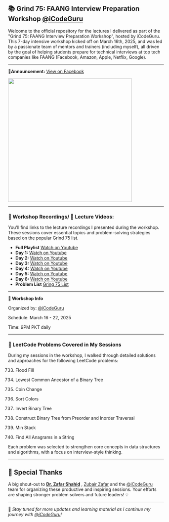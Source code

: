 ## 📚 Grind 75: FAANG Interview Preparation Workshop [@iCodeGuru](https://www.linkedin.com/company/icode-guru/posts/?feedView=all)


Welcome to the official repository for the lectures I delivered as part of the "Grind 75: FAANG Interview Preparation Workshop", hosted by iCodeGuru. This 7-day intensive workshop kicked off on March 16th, 2025, and was led by a passionate team of mentors and trainers (including myself), all driven by the goal of helping students prepare for technical interviews at top tech companies like FAANG (Facebook, Amazon, Apple, Netflix, Google).
***
📢**Announcement:** [View on Facebook](https://www.facebook.com/share/p/1AEKihwC8P/) 

<p float="left">
 <a href="https://www.facebook.com/share/p/1AEKihwC8P/">
     <img src="https://www.facebook.com/photo/?fbid=1241351841329627&set=a.260463502751804" width="400px" />
  </a>

***
### 📅 Workshop Recordings/ 🎥 Lecture Videos:
You'll find links to the lecture recordings I presented during the workshop. These sessions cover essential topics and problem-solving strategies based on the popular Grind 75 list.
- **Full Playlist** [Watch on Youtube](https://www.youtube.com/playlist?list=PLZ8c99oEBek-zhAECL3X9cz88WbexVyJ0)
- **Day 1:** [Watch on Youtube](https://youtu.be/Ub4FlimvxAQ)
- **Day 2:** [Watch on Youtube](https://youtu.be/EBmbknkSLhc)
- **Day 3:** [Watch on Youtube](https://youtu.be/9dDsiZywGQ4)
- **Day 4:** [Watch on Youtube](https://youtu.be/8srN36bP3Ws)
- **Day 5:** [Watch on Youtube](https://youtu.be/a0JA2DfU9tE)
- **Day 6:** [Watch on Youtube](https://www.youtube.com/watch?v=3Ju5a2N8SxQ&list=PL938EHhrSDfEbQJ11_R_iLjdYTndmY9JR&index=2)
- **Problem List** [Gring 75 List](https://docs.google.com/spreadsheets/d/13OW9u8jaLvxd-QnN5p2ZgDgZwZz63Uu6/edit?gid=693787383#gid=693787383)
***
**🔗 Workshop Info**

Organized by: [@iCodeGuru](https://www.linkedin.com/company/icode-guru/posts/?feedView=all)

Schedule: March 16 - 22, 2025

Time: 9PM PKT daily
***
### 🧠 LeetCode Problems Covered in My Sessions
During my sessions in the workshop, I walked through detailed solutions and approaches for the following LeetCode problems:

733. Flood Fill

236. Lowest Common Ancestor of a Binary Tree

322. Coin Change

75. Sort Colors

226. Invert Binary Tree

105. Construct Binary Tree from Preorder and Inorder Traversal

155. Min Stack

438. Find All Anagrams in a String

Each problem was selected to strengthen core concepts in data structures and algorithms, with a focus on interview-style thinking.
***
## 🙌 Special Thanks

A big shout-out to **[Dr. Zafar Shahid](https://www.linkedin.com/in/zafarshahid/)** , [Zubair Zafar](https://www.linkedin.com/in/zubair480/) and the [@iCodeGuru](https://www.linkedin.com/company/icode-guru/posts/?feedView=all) team for organizing these productive and inspiring sessions. Your efforts are shaping stronger problem solvers and future leaders! 💡

---

📌 *Stay tuned for more updates and learning material as I continue my journey with [@iCodeGuru](https://www.linkedin.com/company/icode-guru/posts/?feedView=all)!*
